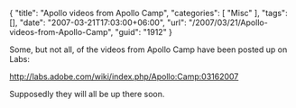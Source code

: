 {
	"title": "Apollo videos from Apollo Camp",
	"categories": [
		"Misc"
	],
	"tags": [],
	"date": "2007-03-21T17:03:00+06:00",
	"url": "/2007/03/21/Apollo-videos-from-Apollo-Camp",
	"guid": "1912"
}

Some, but not all, of the videos from Apollo Camp have been posted up on Labs:

<a href="http://labs.adobe.com/wiki/index.php/Apollo:Camp:03162007">http://labs.adobe.com/wiki/index.php/Apollo:Camp:03162007</a>

Supposedly they will all be up there soon.